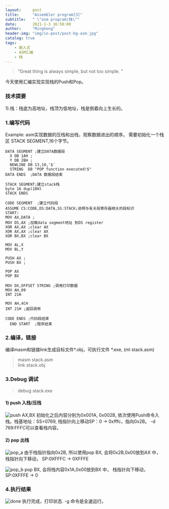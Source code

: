 ```yaml
---
layout:     post
title:      "Assembler program[3]"
subtitle:   " \"asm program|栈\""
date:       2021-1-3 16:50:00
author:     "Minghong"
header-img: "img/in-post/post-bg-asm.jpg"
catalog: true
tags:
    - 嵌入式
    - ASM汇编
    - 栈
---
```


> “Great thing is always simple, but not too simple. ”


今天使用汇编实现实现栈的Push和Pop。


### 技术提要
1).栈：栈底为高地址，栈顶为低地址，栈是倒着向上生长的。  


### 1.编写代码
Example: asm实现数据的压栈和出栈，观察数据进出的顺序。
需要初始化一个栈区 STACK SEGMENT,16个字节。

```
DATA SEGMENT ;建立DATA数据段
  X DB 1AH ;
  Y DB 2BH ;
  NEWLINE DB 13,10,'$'
  STRING  DB "POP function executed!$"
DATA ENDS  ;DATA 数据段结束

STACK SEGMENT;建立stack栈
byte 16 dup(18H)
STACK ENDS

CODE SEGMENT  ;建立代码段
ASSUME CS:CODE,DS:DATA,SS:STACK;说明与有关段寄存器相关的段标识
START:
MOV AX,DATA ;
MOV DS,AX ;加载data segment地址 到DS register
XOR AX,AX ;clear AX
XOR AX,AX ;clear AX
XOR BX,BX ;clear BX

MOV AL,X
MOV BL,Y

PUSH AX ;
PUSH BX ;

POP AX
POP BX

MOV DX,OFFSET STRING ;调用打印数据
MOV AH,09
INT 21H

MOV AH,4CH
INT 21H ;返回调用

CODE ENDS ;代码段结束
  END START  ;程序结束
```

### 2.编译，链接
编译masm和链接link生成目标文件*.obj，可执行文件 *.exe, (ml stack.asm)
> masm stack.asm  
 link stack.obj

### 3.Debug 调试
>debug stack.exe

#### 1) push 入栈/压栈
![*push*](http://leeminghong.github.io/img/in-post/asm3/push.png)
AX,BX 初始化之后内容分别为0x001A, 0x002B, 依次使用Push命令入栈。栈基地址：SS=0769, 栈指针向上移动SP：0 -> 0xfffc，指向0x2B。 -d 769:FFFC可以查看栈内容。

#### 2) pop 出栈
![*pop_a*](http://leeminghong.github.io/img/in-post/asm3/pop_a.png)
由于栈指针指向0x2B, 所以使用pop BX, 会将0x2B,0x00放到AX 中， 栈指针向下移动， SP:0XFFFC -> 0XFFFE

![*pop_b*](http://leeminghong.github.io/img/in-post/asm3/pop_b.png)
pop BX, 会将栈内容0x1A,0x00放到BX 中， 栈指针向下移动， SP:0XFFFE -> 0

### 4.执行结果
![*done*](http://leeminghong.github.io/img/in-post/asm3/done.png)
执行完成，打印状态.
-g 命令是全速运行。

<p id = "build"></p>
